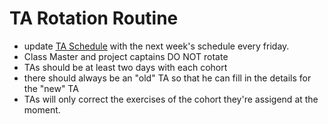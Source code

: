 # TA Rotation Routine

- update [TA Schedule](https://docs.google.com/spreadsheets/d/10m8Ohzr8ca-6Lg6h5X8jOttOEkW11ZjV4yJV4VSQHm4/edit#gid=0) with the next week's schedule every friday.
- Class Master and project captains DO NOT rotate
- TAs should be at least two days with each cohort
- there should always be an "old" TA  so that he can fill in  the details for the "new" TA
- TAs will only correct the exercises of the cohort they're assigend at the moment.
